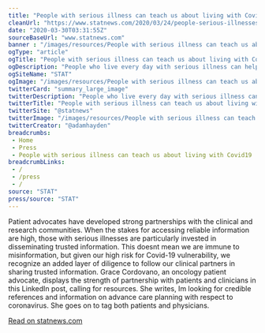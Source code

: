 ```yaml
--- 
title: "People with serious illness can teach us about living with Covid19 -"
cleanUrl: "https://www.statnews.com/2020/03/24/people-serious-illnesses-teach-about-living-with-covid-19/"
date: "2020-03-30T03:31:55Z"
sourceBaseUrl: "www.statnews.com"
banner : "/images/resources/People with serious illness can teach us about living with Covid19.png"
ogType: "article"
ogTitle: "People with serious illness can teach us about living with Covid-19 - STAT"
ogDescription: "People who live every day with serious illness can help shape public attitudes toward following guidelines to reduce the spread of Covid-19."
ogSiteName: "STAT"
ogImage: "/images/resources/People with serious illness can teach us about living with Covid19.png"
twitterCard: "summary_large_image"
twitterDescription: "People who live every day with serious illness can help shape public attitudes toward following guidelines to reduce the spread of Covid-19."
twitterTitle: "People with serious illness can teach us about living with Covid-19 - STAT"
twitterSite: "@statnews"
twitterImage: "/images/resources/People with serious illness can teach us about living with Covid19.png"
twitterCreator: "@adamhayden"
breadcrumbs:
 - Home
 - Press
 - People with serious illness can teach us about living with Covid19
breadcrumbLinks:
 - / 
 - /press
 - / 
source: "STAT"
press/source: "STAT"
---
```

Patient advocates have developed strong partnerships with the clinical and research communities. When the stakes for accessing reliable information are high, those with serious illnesses are particularly invested in disseminating trusted information. This doesnt mean we are immune to misinformation, but given our high risk for Covid-19 vulnerability, we recognize an added layer of diligence to follow our clinical partners in sharing trusted information. Grace Cordovano, an oncology patient advocate, displays the strength of partnership with patients and clinicians in this LinkedIn post, calling for resources. She writes, Im looking for credible references and information on advance care planning with respect to coronavirus. She goes on to tag both patients and physicians.  
  
[Read on statnews.com](https://www.statnews.com/2020/03/24/people-serious-illnesses-teach-about-living-with-covid-19/)
